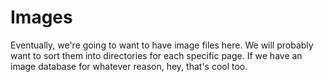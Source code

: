 # Images
Eventually, we're going to want to have image files here. We will probably want to sort them into directories for each specific page. If we have an image database for whatever reason, hey, that's cool too.
